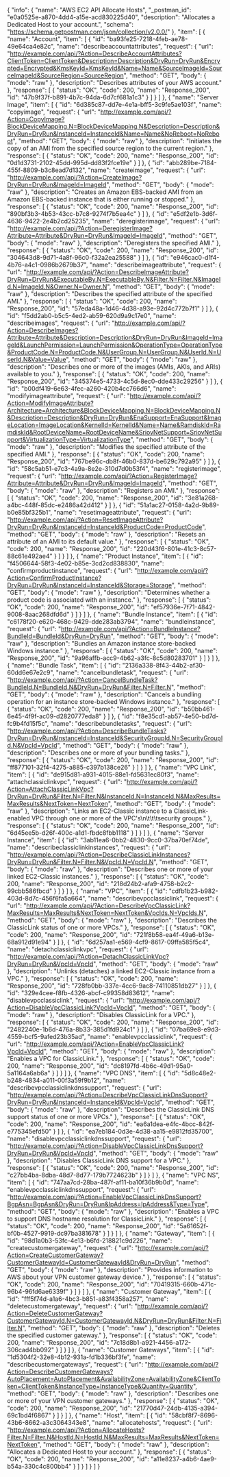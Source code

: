 {
  "info": {
    "name": "AWS EC2 API Allocate Hosts",
    "_postman_id": "e0a0525e-a870-4dd4-a15e-acd830225d40",
    "description": "Allocates a Dedicated Host to your account.",
    "schema": "https://schema.getpostman.com/json/collection/v2.0.0/"
  },
  "item": [
    {
      "name": "Account",
      "item": [
        {
          "id": "ba93fe25-7218-4feb-ae78-49e64ca4e82c",
          "name": "describeaccountattributes",
          "request": {
            "url": "http://example.com/api/?Action=DescribeAccountAttributes?ClientToken=ClientToken&Description=Description&DryRun=DryRun&Encrypted=Encrypted&KmsKeyId=KmsKeyId&Name=Name&SourceImageId=SourceImageId&SourceRegion=SourceRegion",
            "method": "GET",
            "body": {
              "mode": "raw"
            },
            "description": "Describes attributes of your AWS account."
          },
          "response": [
            {
              "status": "OK",
              "code": 200,
              "name": "Response_200",
              "id": "47b9f37f-b891-4b7c-94da-6d7cf681a1c3"
            }
          ]
        }
      ]
    },
    {
      "name": "Server Image",
      "item": [
        {
          "id": "6d385c87-dd7e-4e1a-bff5-3c9fe5ae103f",
          "name": "copyimage",
          "request": {
            "url": "http://example.com/api/?Action=CopyImage?BlockDeviceMapping.N=BlockDeviceMapping.N&Description=Description&DryRun=DryRun&InstanceId=InstanceId&Name=Name&NoReboot=NoReboot",
            "method": "GET",
            "body": {
              "mode": "raw"
            },
            "description": "Initiates the copy of an AMI from the specified source region to the current region."
          },
          "response": [
            {
              "status": "OK",
              "code": 200,
              "name": "Response_200",
              "id": "0d1d3731-2102-45dd-995d-dd83f2fce19e"
            }
          ]
        },
        {
          "id": "abb289be-7184-455f-8809-b3c8ead7d132",
          "name": "createimage",
          "request": {
            "url": "http://example.com/api/?Action=CreateImage?DryRun=DryRun&ImageId=ImageId",
            "method": "GET",
            "body": {
              "mode": "raw"
            },
            "description": "Creates an Amazon EBS-backed AMI from an Amazon EBS-backed instance that is either running or stopped."
          },
          "response": [
            {
              "status": "OK",
              "code": 200,
              "name": "Response_200",
              "id": "890bf3b3-4b53-43cc-b7c8-9274f7b5ea4c"
            }
          ]
        },
        {
          "id": "e5df2e1b-3d6f-4636-9422-2e4b2cd25235",
          "name": "deregisterimage",
          "request": {
            "url": "http://example.com/api/?Action=DeregisterImage?Attribute=Attribute&DryRun=DryRun&ImageId=ImageId",
            "method": "GET",
            "body": {
              "mode": "raw"
            },
            "description": "Deregisters the specified AMI."
          },
          "response": [
            {
              "status": "OK",
              "code": 200,
              "name": "Response_200",
              "id": "304643d8-9d71-4a8f-96c0-f32a2ea25588"
            }
          ]
        },
        {
          "id": "e946cac0-d1f4-4b76-a4c1-0986b2679b37",
          "name": "describeimageattribute",
          "request": {
            "url": "http://example.com/api/?Action=DescribeImageAttribute?DryRun=DryRun&ExecutableBy.N=ExecutableBy.N&Filter.N=Filter.N&ImageId.N=ImageId.N&Owner.N=Owner.N",
            "method": "GET",
            "body": {
              "mode": "raw"
            },
            "description": "Describes the specified attribute of the specified AMI."
          },
          "response": [
            {
              "status": "OK",
              "code": 200,
              "name": "Response_200",
              "id": "57eda48a-1d46-4d38-a93e-92d4c772b7f1"
            }
          ]
        },
        {
          "id": "f5dd2ab0-b5c5-4ed2-ab59-620d9a9c17e0",
          "name": "describeimages",
          "request": {
            "url": "http://example.com/api/?Action=DescribeImages?Attribute=Attribute&Description=Description&DryRun=DryRun&ImageId=ImageId&LaunchPermission=LaunchPermission&OperationType=OperationType&ProductCode.N=ProductCode.N&UserGroup.N=UserGroup.N&UserId.N=UserId.N&Value=Value",
            "method": "GET",
            "body": {
              "mode": "raw"
            },
            "description": "Describes one or more of the images (AMIs, AKIs, and ARIs) available to you."
          },
          "response": [
            {
              "status": "OK",
              "code": 200,
              "name": "Response_200",
              "id": "345374e5-4733-4c5d-8ec0-dde433c29256"
            }
          ]
        },
        {
          "id": "b00df419-6e63-4fec-a260-420b4cc766d6",
          "name": "modifyimageattribute",
          "request": {
            "url": "http://example.com/api/?Action=ModifyImageAttribute?Architecture=Architecture&BlockDeviceMapping.N=BlockDeviceMapping.N&Description=Description&DryRun=DryRun&EnaSupport=EnaSupport&ImageLocation=ImageLocation&KernelId=KernelId&Name=Name&RamdiskId=RamdiskId&RootDeviceName=RootDeviceName&SriovNetSupport=SriovNetSupport&VirtualizationType=VirtualizationType",
            "method": "GET",
            "body": {
              "mode": "raw"
            },
            "description": "Modifies the specified attribute of the specified AMI."
          },
          "response": [
            {
              "status": "OK",
              "code": 200,
              "name": "Response_200",
              "id": "767be96c-db8f-46b0-837d-be629c792a95"
            }
          ]
        },
        {
          "id": "58c5ab51-e7c3-4a9a-8e2e-310d7d0b53f4",
          "name": "registerimage",
          "request": {
            "url": "http://example.com/api/?Action=RegisterImage?Attribute=Attribute&DryRun=DryRun&ImageId=ImageId",
            "method": "GET",
            "body": {
              "mode": "raw"
            },
            "description": "Registers an AMI."
          },
          "response": [
            {
              "status": "OK",
              "code": 200,
              "name": "Response_200",
              "id": "3e81a268-a4bc-448f-85dc-e2486a42d412"
            }
          ]
        },
        {
          "id": "51a1ac27-0158-4a2d-9b89-b0e85bf325b1",
          "name": "resetimageattribute",
          "request": {
            "url": "http://example.com/api/?Action=ResetImageAttribute?DryRun=DryRun&InstanceId=InstanceId&ProductCode=ProductCode",
            "method": "GET",
            "body": {
              "mode": "raw"
            },
            "description": "Resets an attribute of an AMI to its default value."
          },
          "response": [
            {
              "status": "OK",
              "code": 200,
              "name": "Response_200",
              "id": "220d43f6-801e-41c3-8c57-88c61e492ae4"
            }
          ]
        }
      ]
    },
    {
      "name": "Product Instance",
      "item": [
        {
          "id": "f4506644-58f3-4e02-b85e-3cd2cd838830",
          "name": "confirmproductinstance",
          "request": {
            "url": "http://example.com/api/?Action=ConfirmProductInstance?DryRun=DryRun&InstanceId=InstanceId&Storage=Storage",
            "method": "GET",
            "body": {
              "mode": "raw"
            },
            "description": "Determines whether a product code is associated with an instance."
          },
          "response": [
            {
              "status": "OK",
              "code": 200,
              "name": "Response_200",
              "id": "ef57936e-7f71-4842-9008-8aac268dfd6d"
            }
          ]
        }
      ]
    },
    {
      "name": "Bundle Instance",
      "item": [
        {
          "id": "c6178f20-e620-468c-9429-dde283ab3794",
          "name": "bundleinstance",
          "request": {
            "url": "http://example.com/api/?Action=BundleInstance?BundleId=BundleId&DryRun=DryRun",
            "method": "GET",
            "body": {
              "mode": "raw"
            },
            "description": "Bundles an Amazon instance store-backed Windows instance."
          },
          "response": [
            {
              "status": "OK",
              "code": 200,
              "name": "Response_200",
              "id": "9a96affb-acc9-4b62-a3fc-8c5d80283701"
            }
          ]
        }
      ]
    },
    {
      "name": "Bundle Task",
      "item": [
        {
          "id": "2136a338-8f43-44b2-af30-60dd6e67e2c9",
          "name": "cancelbundletask",
          "request": {
            "url": "http://example.com/api/?Action=CancelBundleTask?BundleId.N=BundleId.N&DryRun=DryRun&Filter.N=Filter.N",
            "method": "GET",
            "body": {
              "mode": "raw"
            },
            "description": "Cancels a bundling operation for an instance store-backed Windows instance."
          },
          "response": [
            {
              "status": "OK",
              "code": 200,
              "name": "Response_200",
              "id": "b50bb461-6e45-4f9f-ac09-d2820777eda8"
            }
          ]
        },
        {
          "id": "f8e35cd1-ab57-4e50-bd7d-fc9b4fd15f5c",
          "name": "describebundletasks",
          "request": {
            "url": "http://example.com/api/?Action=DescribeBundleTasks?DryRun=DryRun&InstanceId=InstanceId&SecurityGroupId.N=SecurityGroupId.N&VpcId=VpcId",
            "method": "GET",
            "body": {
              "mode": "raw"
            },
            "description": "Describes one or more of your bundling tasks."
          },
          "response": [
            {
              "status": "OK",
              "code": 200,
              "name": "Response_200",
              "id": "ff877101-32f4-4275-a885-c397b138ce26"
            }
          ]
        }
      ]
    },
    {
      "name": "VPC Link",
      "item": [
        {
          "id": "de915d81-a931-4015-88e1-fd5631ec80f3",
          "name": "attachclassiclinkvpc",
          "request": {
            "url": "http://example.com/api/?Action=AttachClassicLinkVpc?DryRun=DryRun&Filter.N=Filter.N&InstanceId.N=InstanceId.N&MaxResults=MaxResults&NextToken=NextToken",
            "method": "GET",
            "body": {
              "mode": "raw"
            },
            "description": "Links an EC2-Classic instance to a ClassicLink-enabled VPC through one or more of the VPC's\n\t\t\tsecurity groups."
          },
          "response": [
            {
              "status": "OK",
              "code": 200,
              "name": "Response_200",
              "id": "6d45ee5b-d26f-400c-a1d1-fbdc8fbb1118"
            }
          ]
        }
      ]
    },
    {
      "name": "Server Instance",
      "item": [
        {
          "id": "3ab11ea6-0bb2-4830-9cc0-37ba70ef74de",
          "name": "describeclassiclinkinstances",
          "request": {
            "url": "http://example.com/api/?Action=DescribeClassicLinkInstances?DryRun=DryRun&Filter.N=Filter.N&VpcId.N=VpcId.N",
            "method": "GET",
            "body": {
              "mode": "raw"
            },
            "description": "Describes one or more of your linked EC2-Classic instances."
          },
          "response": [
            {
              "status": "OK",
              "code": 200,
              "name": "Response_200",
              "id": "218d24b2-afa9-4758-b2c2-99cbb586fbcd"
            }
          ]
        }
      ]
    },
    {
      "name": "VPC",
      "item": [
        {
          "id": "cdfb1b23-b982-403d-8d7c-456f6fa5a664",
          "name": "describevpcclassiclink",
          "request": {
            "url": "http://example.com/api/?Action=DescribeVpcClassicLink?MaxResults=MaxResults&NextToken=NextToken&VpcIds.N=VpcIds.N",
            "method": "GET",
            "body": {
              "mode": "raw"
            },
            "description": "Describes the ClassicLink status of one or more VPCs."
          },
          "response": [
            {
              "status": "OK",
              "code": 200,
              "name": "Response_200",
              "id": "721f8b58-ea4f-49a6-b13e-68a912d91e94"
            }
          ]
        },
        {
          "id": "6d257aa1-e569-4cf9-8617-09ffa585f5c4",
          "name": "detachclassiclinkvpc",
          "request": {
            "url": "http://example.com/api/?Action=DetachClassicLinkVpc?DryRun=DryRun&VpcId=VpcId",
            "method": "GET",
            "body": {
              "mode": "raw"
            },
            "description": "Unlinks (detaches) a linked EC2-Classic instance from a VPC."
          },
          "response": [
            {
              "status": "OK",
              "code": 200,
              "name": "Response_200",
              "id": "728fb0bb-337e-4cc6-9ac8-74110851db27"
            }
          ]
        },
        {
          "id": "329e4cee-f8fb-4326-abcf-c99358d83612",
          "name": "disablevpcclassiclink",
          "request": {
            "url": "http://example.com/api/?Action=DisableVpcClassicLink?VpcId=VpcId",
            "method": "GET",
            "body": {
              "mode": "raw"
            },
            "description": "Disables ClassicLink for a VPC."
          },
          "response": [
            {
              "status": "OK",
              "code": 200,
              "name": "Response_200",
              "id": "2482240e-1b6d-476a-8b33-385d1fd924c1"
            }
          ]
        },
        {
          "id": "07ba69e8-e9d3-4559-bcf5-9afed23b35ad",
          "name": "enablevpcclassiclink",
          "request": {
            "url": "http://example.com/api/?Action=EnableVpcClassicLink?VpcId=VpcId",
            "method": "GET",
            "body": {
              "mode": "raw"
            },
            "description": "Enables a VPC for ClassicLink."
          },
          "response": [
            {
              "status": "OK",
              "code": 200,
              "name": "Response_200",
              "id": "dc8197fd-4b6c-49d1-95a0-5a1164a6ab6a"
            }
          ]
        }
      ]
    },
    {
      "name": "VPC DNS",
      "item": [
        {
          "id": "5d8c48e2-b248-4834-a011-00f3a59f9b12",
          "name": "describevpcclassiclinkdnssupport",
          "request": {
            "url": "http://example.com/api/?Action=DescribeVpcClassicLinkDnsSupport?DryRun=DryRun&InstanceId=InstanceId&VpcId=VpcId",
            "method": "GET",
            "body": {
              "mode": "raw"
            },
            "description": "Describes the ClassicLink DNS support status of one or more VPCs."
          },
          "response": [
            {
              "status": "OK",
              "code": 200,
              "name": "Response_200",
              "id": "ea6a1dea-e4fc-4bcc-842f-e775345efd50"
            }
          ]
        },
        {
          "id": "ea7eb184-0d3e-4d38-aa15-e9812fd35700",
          "name": "disablevpcclassiclinkdnssupport",
          "request": {
            "url": "http://example.com/api/?Action=DisableVpcClassicLinkDnsSupport?DryRun=DryRun&VpcId=VpcId",
            "method": "GET",
            "body": {
              "mode": "raw"
            },
            "description": "Disables ClassicLink DNS support for a VPC."
          },
          "response": [
            {
              "status": "OK",
              "code": 200,
              "name": "Response_200",
              "id": "c27bb4ba-8dba-48d7-8d77-179b7724623b"
            }
          ]
        }
      ]
    },
    {
      "name": "VPC NS",
      "item": [
        {
          "id": "747aa7cd-28ba-487f-af11-ba10f36b9b0d",
          "name": "enablevpcclassiclinkdnssupport",
          "request": {
            "url": "http://example.com/api/?Action=EnableVpcClassicLinkDnsSupport?BgpAsn=BgpAsn&DryRun=DryRun&IpAddress=IpAddress&Type=Type",
            "method": "GET",
            "body": {
              "mode": "raw"
            },
            "description": "Enables a VPC to support DNS hostname resolution for ClassicLink."
          },
          "response": [
            {
              "status": "OK",
              "code": 200,
              "name": "Response_200",
              "id": "5a61652f-bf0b-4527-9919-dc97ba381678"
            }
          ]
        }
      ]
    },
    {
      "name": "Gateway",
      "item": [
        {
          "id": "98d1a0b3-53fc-4e13-b6fd-218821c9d226",
          "name": "createcustomergateway",
          "request": {
            "url": "http://example.com/api/?Action=CreateCustomerGateway?CustomerGatewayId=CustomerGatewayId&DryRun=DryRun",
            "method": "GET",
            "body": {
              "mode": "raw"
            },
            "description": "Provides information to AWS about your VPN customer gateway device."
          },
          "response": [
            {
              "status": "OK",
              "code": 200,
              "name": "Response_200",
              "id": "70419315-660b-471c-96b4-96fd6ae6339f"
            }
          ]
        }
      ]
    },
    {
      "name": "Customer Gateway",
      "item": [
        {
          "id": "fff5f74d-a1a6-4bc3-b851-a83f4358a257",
          "name": "deletecustomergateway",
          "request": {
            "url": "http://example.com/api/?Action=DeleteCustomerGateway?CustomerGatewayId.N=CustomerGatewayId.N&DryRun=DryRun&Filter.N=Filter.N",
            "method": "GET",
            "body": {
              "mode": "raw"
            },
            "description": "Deletes the specified customer gateway."
          },
          "response": [
            {
              "status": "OK",
              "code": 200,
              "name": "Response_200",
              "id": "7c18d8b1-a921-4456-a172-306cad4bb092"
            }
          ]
        }
      ]
    },
    {
      "name": "Customer Gateways",
      "item": [
        {
          "id": "1d5304f2-32e8-4b12-931a-fd1b336bf3fe",
          "name": "describecustomergateways",
          "request": {
            "url": "http://example.com/api/?Action=DescribeCustomerGateways?AutoPlacement=AutoPlacement&AvailabilityZone=AvailabilityZone&ClientToken=ClientToken&InstanceType=InstanceType&Quantity=Quantity",
            "method": "GET",
            "body": {
              "mode": "raw"
            },
            "description": "Describes one or more of your VPN customer gateways."
          },
          "response": [
            {
              "status": "OK",
              "code": 200,
              "name": "Response_200",
              "id": "21770d47-24db-4135-a394-69c1bd4f6867"
            }
          ]
        }
      ]
    },
    {
      "name": "Host",
      "item": [
        {
          "id": "58cbf8f7-8696-43b6-8662-a3c3064343e8",
          "name": "allocatehosts",
          "request": {
            "url": "http://example.com/api/?Action=AllocateHosts?Filter.N=Filter.N&HostId.N=HostId.N&MaxResults=MaxResults&NextToken=NextToken",
            "method": "GET",
            "body": {
              "mode": "raw"
            },
            "description": "Allocates a Dedicated Host to your account."
          },
          "response": [
            {
              "status": "OK",
              "code": 200,
              "name": "Response_200",
              "id": "a11e8237-a4b6-4ae9-b54a-330c4c800bb4"
            }
          ]
        }
      ]
    }
  ]
}